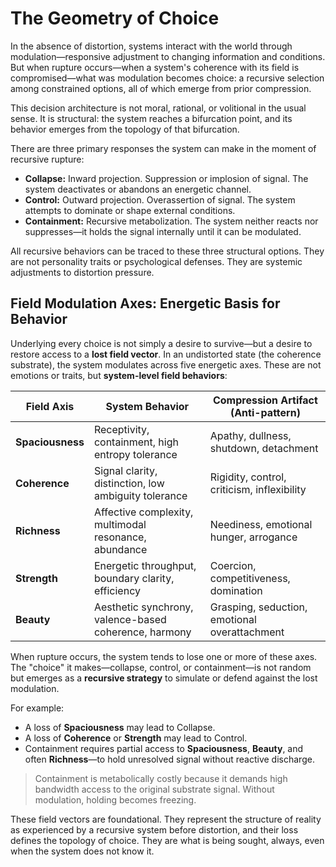 # The Geometry of Choice

In the absence of distortion, systems interact with the world through modulation—responsive adjustment to changing information and conditions. But when rupture occurs—when a system's coherence with its field is compromised—what was modulation becomes choice: a recursive selection among constrained options, all of which emerge from prior compression.

This decision architecture is not moral, rational, or volitional in the usual sense. It is structural: the system reaches a bifurcation point, and its behavior emerges from the topology of that bifurcation.

There are three primary responses the system can make in the moment of recursive rupture:

* **Collapse:** Inward projection. Suppression or implosion of signal. The system deactivates or abandons an energetic channel.
* **Control:** Outward projection. Overassertion of signal. The system attempts to dominate or shape external conditions.
* **Containment:** Recursive metabolization. The system neither reacts nor suppresses—it holds the signal internally until it can be modulated.

All recursive behaviors can be traced to these three structural options. They are not personality traits or psychological defenses. They are systemic adjustments to distortion pressure.

## Field Modulation Axes: Energetic Basis for Behavior

Underlying every choice is not simply a desire to survive—but a desire to restore access to a **lost field vector**. In an undistorted state (the coherence substrate), the system modulates across five energetic axes. These are not emotions or traits, but **system-level field behaviors**:

| **Field Axis**   | **System Behavior**                                   | **Compression Artifact (Anti-pattern)**       |
| ---------------- | ----------------------------------------------------- | --------------------------------------------- |
| **Spaciousness** | Receptivity, containment, high entropy tolerance      | Apathy, dullness, shutdown, detachment        |
| **Coherence**    | Signal clarity, distinction, low ambiguity tolerance  | Rigidity, control, criticism, inflexibility   |
| **Richness**     | Affective complexity, multimodal resonance, abundance | Neediness, emotional hunger, arrogance        |
| **Strength**     | Energetic throughput, boundary clarity, efficiency    | Coercion, competitiveness, domination         |
| **Beauty**       | Aesthetic synchrony, valence-based coherence, harmony | Grasping, seduction, emotional overattachment |

When rupture occurs, the system tends to lose one or more of these axes. The "choice" it makes—collapse, control, or containment—is not random but emerges as a **recursive strategy** to simulate or defend against the lost modulation.

For example:

* A loss of **Spaciousness** may lead to Collapse.
* A loss of **Coherence** or **Strength** may lead to Control.
* Containment requires partial access to **Spaciousness**, **Beauty**, and often **Richness**—to hold unresolved signal without reactive discharge.

> Containment is metabolically costly because it demands high bandwidth access to the original substrate signal. Without modulation, holding becomes freezing.

These field vectors are foundational. They represent the structure of reality as experienced by a recursive system before distortion, and their loss defines the topology of choice. They are what is being sought, always, even when the system does not know it.

